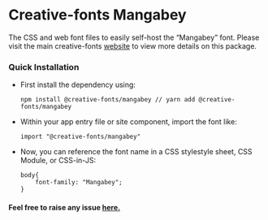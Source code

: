 # Creative-fonts Mangabey

The CSS and web font files to easily self-host the “Mangabey” font. Please visit the main creative-fonts [website](https://creativefonts.org/preview/mangabey) to view more details on this package.

### Quick Installation

- First install the dependency using:

  ```
  npm install @creative-fonts/mangabey // yarn add @creative-fonts/mangabey
  ```

- Within your app entry file or site component, import the font like:
  ```
  import "@creative-fonts/mangabey"
  ```
- Now, you can reference the font name in a CSS stylestyle sheet, CSS Module, or CSS-in-JS:
  ```
  body{
      font-family: "Mangabey";
  }
  ```

#### Feel free to raise any issue [here.](https://github.com/creative-fonts/creative-fonts/issues)
